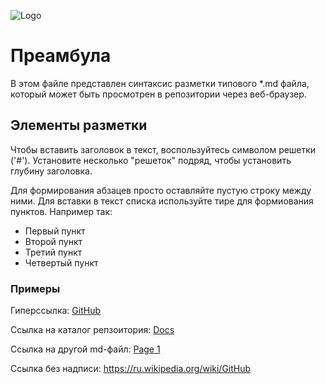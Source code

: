 ![Logo](https://upload.wikimedia.org/wikipedia/commons/5/54/GitHub_Logo.png "GitHub Logo")
# Преамбула
В этом файле представлен синтаксис разметки типового *.md файла, который может быть просмотрен в репозитории через веб-браузер.

## Элементы разметки
Чтобы вставить заголовок в текст, воспользуйтесь символом решетки ('#'). Установите несколько "решеток" подряд, чтобы установить глубину заголовка.

Для формирования абзацев просто оставляйте пустую строку между ними. Для вставки в текст списка используйте тире для формиования пунктов. Например так:
- Первый пункт
- Второй пункт
- Третий пункт
- Четвертый пункт

### Примеры
Гиперссылка: [GitHub](https://ru.wikipedia.org/wiki/GitHub)

Ссылка на каталог репзоитория: [Docs](docs/)

Ссылка на другой md-файл: [Page 1](docs/page1.md)

Ссылка без надписи: https://ru.wikipedia.org/wiki/GitHub
